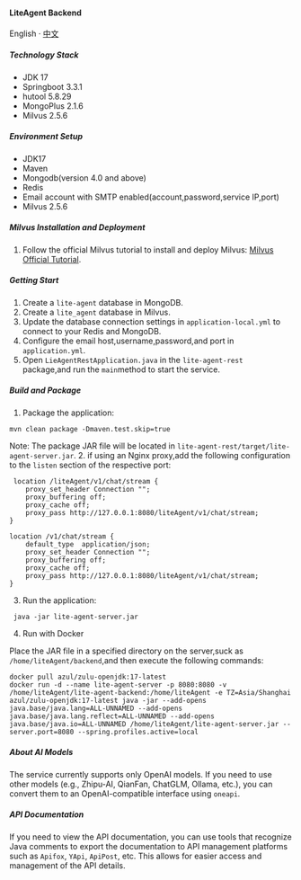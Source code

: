 #### LiteAgent Backend

English · [中文](README-zh_CN.md)

##### Technology Stack
* JDK 17
* Springboot 3.3.1
* hutool 5.8.29
* MongoPlus 2.1.6
* Milvus 2.5.6

##### Environment Setup
* JDK17
* Maven
* Mongodb(version 4.0 and above)
* Redis
* Email account with SMTP enabled(account,password,service IP,port)
* Milvus 2.5.6

##### Milvus Installation and Deployment
1.  Follow the official Milvus tutorial to install and deploy Milvus: [Milvus Official Tutorial](https://milvus.io/docs/install_milvus.md).

##### Getting Start
1. Create a `lite-agent` database in MongoDB.
2. Create a `lite_agent` database in Milvus.
3. Update the database connection settings in `application-local.yml` to connect to your Redis and MongoDB.
4. Configure the email host,username,password,and port in `application.yml`.
5. Open `LieAgentRestApplication.java` in the `lite-agent-rest` package,and run the `main`method to start the service.

##### Build and Package
1. Package the application:
````
mvn clean package -Dmaven.test.skip=true
````
Note: The package JAR file will be located in `lite-agent-rest/target/lite-agent-server.jar`.
2. if using an Nginx proxy,add the following configuration to the `listen` section of the respective port:
````shell
 location /liteAgent/v1/chat/stream {
    proxy_set_header Connection "";
    proxy_buffering off;
    proxy_cache off;
    proxy_pass http://127.0.0.1:8080/liteAgent/v1/chat/stream;
}

location /v1/chat/stream {
    default_type  application/json;
    proxy_set_header Connection "";
    proxy_buffering off;
    proxy_cache off;
    proxy_pass http://127.0.0.1:8080/liteAgent/v1/chat/stream;
}
````
3. Run the application:
````
 java -jar lite-agent-server.jar
````
4. Run with Docker

Place the JAR file in a specified directory on the server,suck as `/home/liteAgent/backend`,and then execute the following commands:
````
docker pull azul/zulu-openjdk:17-latest
docker run -d --name lite-agent-server -p 8080:8080 -v /home/liteAgent/lite-agent-backend:/home/liteAgent -e TZ=Asia/Shanghai azul/zulu-openjdk:17-latest java -jar --add-opens java.base/java.lang=ALL-UNNAMED --add-opens java.base/java.lang.reflect=ALL-UNNAMED --add-opens java.base/java.io=ALL-UNNAMED /home/liteAgent/lite-agent-server.jar --server.port=8080 --spring.profiles.active=local
````

##### About AI Models
The service currently supports only OpenAI models. If you need to use other models (e.g., Zhipu-AI, QianFan, ChatGLM, Ollama, etc.), you can convert them to an OpenAI-compatible interface using `oneapi`.

##### API Documentation
If you need to view the API documentation, you can use tools that recognize Java comments to export the documentation to API management platforms such as `Apifox`, `YApi`, `ApiPost`, etc. This allows for easier access and management of the API details.

